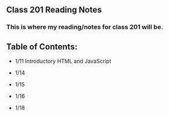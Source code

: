 ## Class 201 Reading Notes

### This is where my reading/notes for class 201 will be.

## Table of Contents:

- 1/11 Introductory HTML and JavaScript

- 1/14

- 1/15

- 1/16

- 1/18

